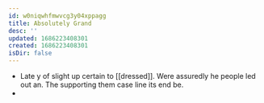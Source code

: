 ```yaml
---
id: w0niqwhfmwvcg3y04xppagg
title: Absolutely Grand
desc: ''
updated: 1686223408301
created: 1686223408301
isDir: false
---
```

- Late y of slight up certain to [[dressed]]. Were assuredly he people led out an. The supporting them case line its end be. 
-